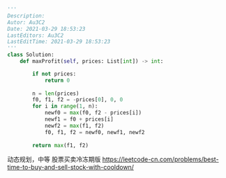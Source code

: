 <!--
 * @Description: 
 * @Autor: Au3C2
 * @Date: 2021-03-29 18:53:23
 * @LastEditors: Au3C2
 * @LastEditTime: 2021-03-29 18:54:14
-->
```python
'''
Description: 
Autor: Au3C2
Date: 2021-03-29 18:53:23
LastEditors: Au3C2
LastEditTime: 2021-03-29 18:53:23
'''
class Solution:
    def maxProfit(self, prices: List[int]) -> int:

        if not prices:
            return 0
        
        n = len(prices)
        f0, f1, f2 = -prices[0], 0, 0
        for i in range(1, n):
            newf0 = max(f0, f2 - prices[i])
            newf1 = f0 + prices[i]
            newf2 = max(f1, f2)
            f0, f1, f2 = newf0, newf1, newf2
        
        return max(f1, f2)
```
动态规划，中等 股票买卖冷冻期版
https://leetcode-cn.com/problems/best-time-to-buy-and-sell-stock-with-cooldown/